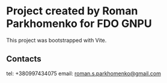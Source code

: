 # Project created by Roman Parkhomenko for FDO GNPU

This project was bootstrapped with Vite.

## Contacts
tel: +380997434075
email: roman.s.parkhomenko@gmail.com